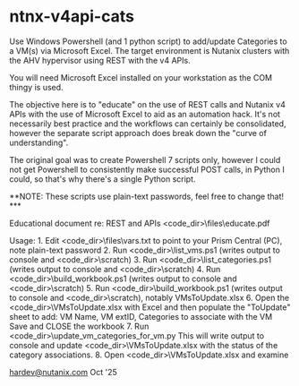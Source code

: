 # ntnx-v4api-cats
Use Windows Powershell (and 1 python script) to add/update Categories to a VM(s) via Microsoft Excel.
The target environment is Nutanix clusters with the AHV hypervisor using REST with 
the v4 APIs.

You will need Microsoft Excel installed on your workstation as the COM thingy is used.

The objective here is to "educate" on the use of REST calls and Nutanix v4 APIs with the use of
Microsoft Excel to aid as an automation hack.  It's not necessarily best practice and the workflows
can certainly be consolidated, however the separate script approach does break down the "curve
of understanding".

The original goal was to create Powershell 7 scripts only, however I could not get
Powershell to consistently make successful POST calls, in Python I could, so that's why there's a single
Python script.


**NOTE: These scripts use plain-text passwords, feel free to change that! ***

Educational document re: REST and APIs <code_dir>\files\educate.pdf

Usage:
    1. Edit <code_dir>\files\vars.txt to point to your Prism Central (PC), note plain-text password
    2. Run <code_dir>\list_vms.ps1 (writes output to console and <code_dir>\scratch)
    3. Run <code_dir>\list_categories.ps1 (writes output to console and <code_dir>\scratch)
    4. Run <code_dir>\build_workbook.ps1 (writes output to console and <code_dir>\scratch)
    5. Run <code_dir>\build_workbook.ps1 (writes output to console and <code_dir>\scratch), notably VMsToUpdate.xlsx
    6. Open the <code_dir>\VMsToUpdate.xlsx with Excel and then populate the "ToUpdate" sheet to add:
        VM Name, VM extID, Categories to associate with the VM
       Save and CLOSE the workbook
    7. Run <code_dir>\update_vm_categories_for_vm.py
       This will write output to console and update <code_dir>\VMsToUpdate.xlsx with the status of the category associations.
    8. Open <code_dir>\VMsToUpdate.xlsx and examine

hardev@nutanix.com
Oct '25
